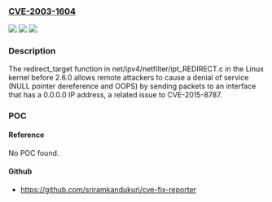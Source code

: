 ### [CVE-2003-1604](https://cve.mitre.org/cgi-bin/cvename.cgi?name=CVE-2003-1604)
![](https://img.shields.io/static/v1?label=Product&message=n%2Fa&color=blue)
![](https://img.shields.io/static/v1?label=Version&message=n%2Fa&color=blue)
![](https://img.shields.io/static/v1?label=Vulnerability&message=n%2Fa&color=brighgreen)

### Description

The redirect_target function in net/ipv4/netfilter/ipt_REDIRECT.c in the Linux kernel before 2.6.0 allows remote attackers to cause a denial of service (NULL pointer dereference and OOPS) by sending packets to an interface that has a 0.0.0.0 IP address, a related issue to CVE-2015-8787.

### POC

#### Reference
No POC found.

#### Github
- https://github.com/sriramkandukuri/cve-fix-reporter

